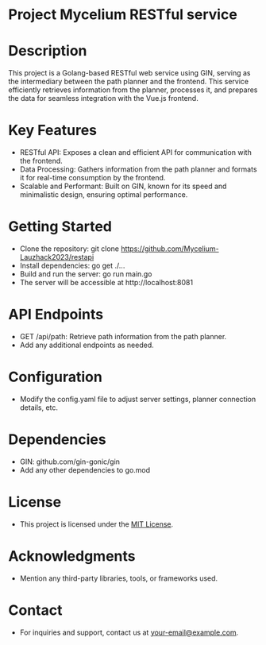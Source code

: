 # Project Mycelium RESTful service

# Description
This project is a Golang-based RESTful web service using GIN,
serving as the intermediary between the path planner and the frontend. This
service efficiently retrieves information from the planner, processes it, and
prepares the data for seamless integration with the Vue.js frontend.

# Key Features
- RESTful API: Exposes a clean and efficient API for communication with the frontend.
- Data Processing: Gathers information from the path planner and formats it for real-time consumption by the frontend.
- Scalable and Performant: Built on GIN, known for its speed and minimalistic design, ensuring optimal performance.

# Getting Started
- Clone the repository: git clone https://github.com/Mycelium-Lauzhack2023/restapi
- Install dependencies: go get ./...
- Build and run the server: go run main.go
- The server will be accessible at http://localhost:8081

# API Endpoints
- GET /api/path: Retrieve path information from the path planner.
- Add any additional endpoints as needed.

# Configuration
- Modify the config.yaml file to adjust server settings, planner connection details, etc.

# Dependencies
- GIN: github.com/gin-gonic/gin
- Add any other dependencies to go.mod

# License
- This project is licensed under the [MIT License](LICENSE).

# Acknowledgments
- Mention any third-party libraries, tools, or frameworks used.

# Contact
- For inquiries and support, contact us at [your-email@example.com](mailto:your-email@example.com).
